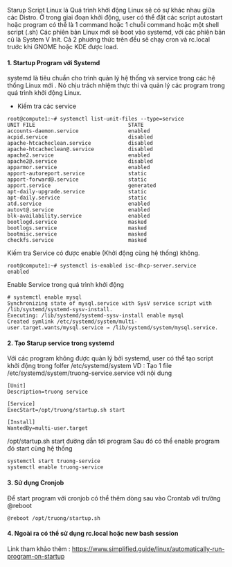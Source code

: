 Starup Script Linux là Quá trình khởi động Linux sẽ có sự khác nhau giữa các Distro. Ở trong giai đoạn khởi động, user có thể đặt các script autostart hoặc program có thể là 1 command hoặc 1 chuỗi command hoặc một shell script (.sh) Các phiên bản Linux mới sẽ boot vào systemd, với các phiên bản cũ là System V Init. Cả 2 phương thức trên đều sẽ chạy cron và rc.local trước khi GNOME hoặc KDE được load.

 #### 1. Startup Program với Systemd
systemd là tiêu chuẩn cho trình quản lý hệ thống và service trong các hệ thống Linux mới . Nó chịu trách nhiệm thực thi và quản lý các program trong quá trình khởi động Linux.

- Kiếm tra các service
```
root@compute1:~# systemctl list-unit-files --type=service                                                                                                                                                          
UNIT FILE                              STATE
accounts-daemon.service                enabled
acpid.service                          disabled
apache-htcacheclean.service            disabled
apache-htcacheclean@.service           disabled
apache2.service                        enabled
apache2@.service                       disabled
apparmor.service                       enabled
apport-autoreport.service              static
apport-forward@.service                static
apport.service                         generated
apt-daily-upgrade.service              static
apt-daily.service                      static
atd.service                            enabled
autovt@.service                        enabled
blk-availability.service               enabled
bootlogd.service                       masked
bootlogs.service                       masked
bootmisc.service                       masked
checkfs.service                        masked

```
Kiếm tra Service có được enable (Khởi động cùng hệ thống) không.
```
root@compute1:~# systemctl is-enabled isc-dhcp-server.service
enabled
```
Enable Service trong quá trình khởi động
```
# systemctl enable mysql
Synchronizing state of mysql.service with SysV service script with /lib/systemd/systemd-sysv-install.
Executing: /lib/systemd/systemd-sysv-install enable mysql
Created symlink /etc/systemd/system/multi-user.target.wants/mysql.service → /lib/systemd/system/mysql.service.
```
#### 2. Tạo Starup service trong systemd

Với các program không được quản lý bởi systemd, user có thể tạo script khởi động trong folfer /etc/systemd/system VD : Tạo 1 file /etc/systemd/system/truong-service.service với nội dung
```
[Unit]
Description=truong service

[Service]
ExecStart=/opt/truong/startup.sh start

[Install]
WantedBy=multi-user.target
```
/opt/startup.sh start đường dẫn tới program
Sau đó có thể enable program đó start cùng hệ thống
```
systemctl start truong-service
systemctl enable truong-service
```
#### 3. Sử dụng Cronjob

Để start program với cronjob có thể thêm dòng sau vào Crontab với trường @reboot
```
@reboot /opt/truong/startup.sh
```
#### 4. Ngoài ra có thể sử dụng rc.local hoặc new bash session
Link tham khảo thêm : https://www.simplified.guide/linux/automatically-run-program-on-startup
